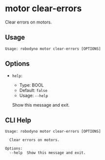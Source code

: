 
# motor clear-errors

Clear errors on motors.

## Usage

```
Usage: robodyno motor clear-errors [OPTIONS]
```

## Options
* `help`: 
  * Type: BOOL 
  * Default: `false`
  * Usage: `--help`

  Show this message and exit.



## CLI Help

```
Usage: robodyno motor clear-errors [OPTIONS]

  Clear errors on motors.

Options:
  --help  Show this message and exit.
```

